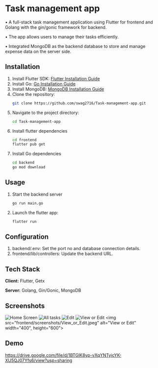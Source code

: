 
# Task management app

• A full-stack task management application using Flutter for frontend and Golang with the
gin/gonic framework for backend.

• The app allows users to manage their tasks efficiently.

• Integrated MongoDB as the backend database to store and manage expense data on the server side.



## Installation

1. Install Flutter SDK: [Flutter Installation Guide](https://docs.flutter.dev/get-started/install)
2. Install Go: [Go Installation Guide](https://go.dev/doc/install)
3. Install MongoDB: [MongoDB Installation Guide](https://www.mongodb.com/docs/manual/installation/)
4. Clone the repository:
   ```bash
   git clone https://github.com/swag2716/Task-management-app.git
5. Navigate to the project directory:
    ```bash
    cd Task-management-app
6. Install flutter dependencies
    ```bash
    cd frontend
    flutter pub get
7. Install Go dependencies
    ```bash
    cd backend
    go mod download
    ```
    
## Usage

1. Start the backend server
    ```bash
    go run main.go
2. Launch the flutter app:
    ```bash
    flutter run
    ```


## Configuration

1. backend/.env: Set the port no and database connection details.
2. frontend/lib/controllers: Update the backend URL.
## Tech Stack

**Client:** Flutter, Getx

**Server:** Golang, Gin/Gonic, MongoDB


## Screenshots

![Home Screen](frontend/screenshots/Home_page.jpeg)
![All tasks](frontend/screenshots/All_tasks.jpeg)
![Edit](frontend/screenshots/To_Do_Edit.jpeg)
![View or Edit](frontend/screenshots/View_or_Edit.jpeg)
<img src="frontend/screenshots/View_or_Edit.jpeg" alt="View or Edit" width="400", height="600">



## Demo

https://drive.google.com/file/d/1BTGIK8yp-vXqYNTyicYK-XU5QJ07Yfs6/view?usp=sharing
